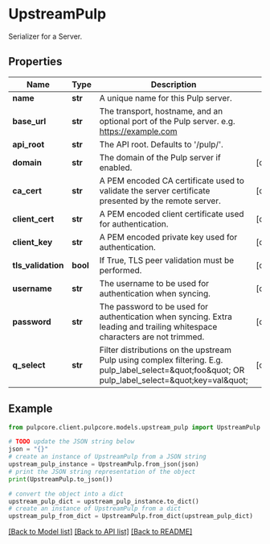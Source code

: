 # UpstreamPulp

Serializer for a Server.

## Properties

Name | Type | Description | Notes
------------ | ------------- | ------------- | -------------
**name** | **str** | A unique name for this Pulp server. | 
**base_url** | **str** | The transport, hostname, and an optional port of the Pulp server. e.g. https://example.com | 
**api_root** | **str** | The API root. Defaults to &#39;/pulp/&#39;. | 
**domain** | **str** | The domain of the Pulp server if enabled. | [optional] 
**ca_cert** | **str** | A PEM encoded CA certificate used to validate the server certificate presented by the remote server. | [optional] 
**client_cert** | **str** | A PEM encoded client certificate used for authentication. | [optional] 
**client_key** | **str** | A PEM encoded private key used for authentication. | [optional] 
**tls_validation** | **bool** | If True, TLS peer validation must be performed. | [optional] 
**username** | **str** | The username to be used for authentication when syncing. | [optional] 
**password** | **str** | The password to be used for authentication when syncing. Extra leading and trailing whitespace characters are not trimmed. | [optional] 
**q_select** | **str** | Filter distributions on the upstream Pulp using complex filtering. E.g. pulp_label_select&#x3D;\&quot;foo\&quot; OR pulp_label_select&#x3D;\&quot;key&#x3D;val\&quot; | [optional] 

## Example

```python
from pulpcore.client.pulpcore.models.upstream_pulp import UpstreamPulp

# TODO update the JSON string below
json = "{}"
# create an instance of UpstreamPulp from a JSON string
upstream_pulp_instance = UpstreamPulp.from_json(json)
# print the JSON string representation of the object
print(UpstreamPulp.to_json())

# convert the object into a dict
upstream_pulp_dict = upstream_pulp_instance.to_dict()
# create an instance of UpstreamPulp from a dict
upstream_pulp_from_dict = UpstreamPulp.from_dict(upstream_pulp_dict)
```
[[Back to Model list]](../README.md#documentation-for-models) [[Back to API list]](../README.md#documentation-for-api-endpoints) [[Back to README]](../README.md)


